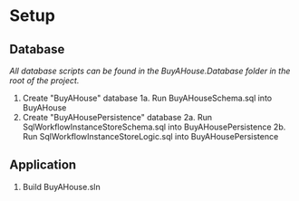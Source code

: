 Setup
=====

Database
--------

*All database scripts can be found in the BuyAHouse.Database folder in the root of the project.*

1. Create "BuyAHouse" database
	1a. Run BuyAHouseSchema.sql into BuyAHouse
2. Create "BuyAHousePersistence" database
	2a. Run SqlWorkflowInstanceStoreSchema.sql into BuyAHousePersistence
	2b. Run SqlWorkflowInstanceStoreLogic.sql into BuyAHousePersistence

Application
-----------

1. Build BuyAHouse.sln